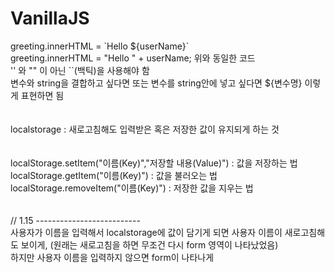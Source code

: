 # VanillaJS

<p>
greeting.innerHTML = `Hello ${userName}`<br>
greeting.innerHTML = "Hello " + userName; 위와 동일한 코드<br>
'' 와 "" 이 아닌 ``(백틱)을 사용해야 함<br>
변수와 string을 결합하고 싶다면 또는 변수를 string안에 넣고 싶다면 ${변수명} 이렇게 표현하면 됨<br>
<br><br>
localstorage : 새로고침해도 입력받은 혹은 저장한 값이 유지되게 하는 것<br>
<br><br>
localStorage.setItem("이름(Key)","저장할 내용(Value)") : 값을 저장하는 법<br>
localStorage.getItem("이름(Key)") : 값을 불러오는 법<br>
localStorage.removeItem("이름(Key)") : 저장한 값을 지우는 법<br>
<br><br>
// 1.15 --------------------------<br>
사용자가 이름을 입력해서 localstorage에 값이 담기게 되면 사용자 이름이 새로고침해도 보이게, (원래는 새로고침을 하면 무조건 다시 form 영역이 나타났었음)<br>
하지만 사용자 이름을 입력하지 않으면 form이 나타나게

</p>
